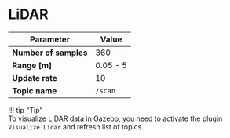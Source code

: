 # LiDAR

| **Parameter**         | **Value**                                            |
|-----------------------|---------------------------------------------         |
| **Number of samples** | 360                                                  |
| **Range [m]**         | 0.05 - 5                                             |
| **Update rate**       | 10                                                   |
| **Topic name**        | `/scan`                                              |



!!! tip "Tip"  
    To visualize LIDAR data in Gazebo, you need to activate the plugin `Visualize Lidar` and refresh list of topics.
